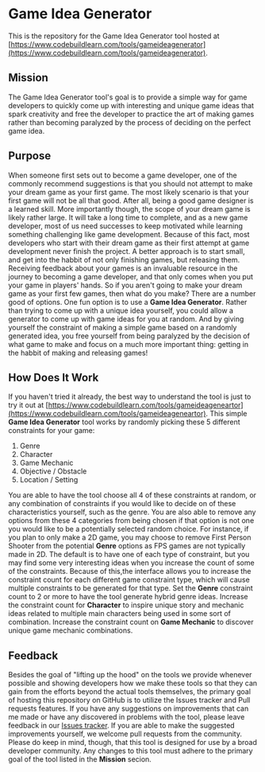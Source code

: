 # Game Idea Generator

This is the repository for the Game Idea Generator tool hosted at [https://www.codebuildlearn.com/tools/gameideagenerator](https://www.codebuildlearn.com/tools/gameideagenerator).

## Mission

The Game Idea Generator tool's goal is to provide a simple way for game developers to quickly come up with interesting and unique game ideas that spark creativity and free the developer to practice the art of making games rather than becoming paralyzed by the process of deciding on the perfect game idea.  

## Purpose

When someone first sets out to become a game developer, one of the commonly recommend suggestions is that you should not attempt to make your dream game as your first game.  The most likely scenario is that your first game will not be all that good.  After all, being a good game designer is a learned skill.  More importantly though, the scope of your dream game is likely rather large.  It will take a long time to complete, and as a new game developer, most of us need successes to keep motivated while learning something challenging like game development.  Because of this fact, most developers who start with their dream game as their first attempt at game development never finish the project.  A better approach is to start small, and get into the habbit of not only finishing games, but releasing them.  Receiving feedback about your games is an invaluable resource in the journey to becoming a game developer, and that only comes when you put your game in players' hands.  So if you aren't going to make your dream game as your first few games, then what do you make?  There are a number good of options.  One fun option is to use a **Game Idea Generator**.  Rather than trying to come up with a unique idea yourself, you could allow a generator to come up with game ideas for you at random.  And by giving yourself the constraint of making a simple game based on a randomly generated idea, you free yourself from being paralyzed by the decision of what game to make and focus on a much more important thing: getting in the habbit of making and releasing games!  

## How Does It Work

If you haven't tried it already, the best way to understand the tool is just to try it out at [https://www.codebuildlearn.com/tools/gameideageneartor](https://www.codebuildlearn.com/tools/gameideageneartor).  This simple **Game Idea Generator** tool works by randomly picking these 5 different constraints for your game:

1. Genre
2. Character
3. Game Mechanic
4. Objective / Obstacle
5. Location / Setting

You are able to have the tool choose all 4 of these constraints at random, or any combination of constraints if you would like to decide on of these characteristics yourself, such as the genre.  You are also able to remove any options from these 4 categories from being chosen if that option is not one you would like to be a potentially selected random choice.  For instance, if you plan to only make a 2D game, you may choose to remove First Person Shooter from the potential **Genre** options as FPS games are not typically made in 2D.  The default is to have one of each type of constraint, but you may find some very interesting ideas when you increase the count of some of the constraints.  Because of this,the interface allows you to increase the constraint count for each different game constraint type, which will cause multiple constraints to be generated for that type.  Set the **Genre** constraint count to 2 or more to have the tool generate hybrid genre ideas.  Increase the constraint count for **Character** to inspire unique story and mechanic ideas related to multiple main characters being used in some sort of combination.  Increase the constraint count on **Game Mechanic** to discover unique game mechanic combinations.

## Feedback

Besides the goal of "lifting up the hood" on the tools we provide whenever possible and showing developers how we make these tools so that they can gain from the efforts beyond the actual tools themselves, the primary goal of hosting this repository on GitHub is to utilize the Issues tracker and Pull requests features.  If you have any suggestions on improvements that can me made or have any discovered in problems with the tool, please leave feedback in our [Issues tracker](https://github.com/codebuildlearn/gameideagenerator/issues).  If you are able to make the suggested improvements yourself, we welcome pull requests from the community.  Please do keep in mind, though, that this tool is designed for use by a broad developer community.  Any changes to this tool must adhere to the primary goal of the tool listed in the **Mission** secion.